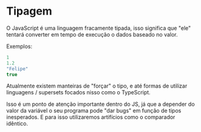 # Tipagem

O JavaScript é uma linguagem fracamente tipada, isso significa que "ele" tentará converter em tempo de execução o dados baseado no valor.

Exemplos:

```javascript
1
1.2
"Felipe"
true
```

Atualmente existem manteiras de "forçar" o tipo, e até formas de utilizar linguagens / supersets focados nisso como o TypeScript.

Isso é um ponto de atenção importante dentro do JS, já que a depender do valor da variável o seu programa pode "dar bugs" em função de tipos inesperados. E para isso utilizaremos artifícios como o comparador idêntico.
